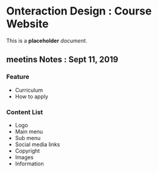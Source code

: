 # Onteraction Design : Course Website

This is a **placeholder** _document_.


## meetins Notes : Sept 11, 2019

### Feature
- Curriculum
- How to apply


### Content List
- Logo
- Main menu
- Sub menu
- Social media links
- Copyright
- Images
- Information

